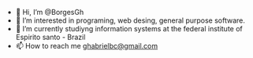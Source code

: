 - 👋 Hi, I’m @BorgesGh
- 👀 I’m interested in programing, web desing, general purpose software. 
- 🌱 I’m currently studiyng information systems at the federal institute of Espirito santo - Brazil
- 📫 How to reach me ghabrielbc@gmail.com

<!---
BorgesGh/BorgesGh is a ✨ special ✨ repository because its `README.md` (this file) appears on your GitHub profile.
You can click the Preview link to take a look at your changes.
--->
